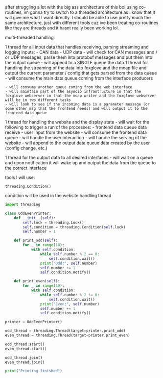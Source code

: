 after struggling a lot with the big ass architecture of this boi using co-routines, im gonna try to switch to a threaded architecture as i know that it will give me what I want directly. I should be able to use pretty much the same architecture, just with different tools cuz ive been treating co-routines like they are threads and it hasnt really been working lol.

multi-threaded handling:

1 thread for all input data that handles receiving, parsing streaming and logging
	inputs:
		- CAN data
		- UDP data
	- will check for CAN messages and / or UDP messages, parse them into protobuf messages and put them into the output queue
	- will append to a SINGLE queue the data
1 thread for handling the streaming of the data into foxglove and the mcap file and output the current parameter / config that gets parsed from the data queue
	- will consume the main data queue coming from the interface producers 

    - will consume another queue coming from the web interface
	- will maintain part of the asyncio infrastructure in that the foxglove webserver in that the mcap writer and the foxglove webserver will be in two different tasks
	- will look to see if the incoming data is a parameter message (or some other msg that the frontend needs) and will output it to the frontend data queue

1 thread for handling the website and the display state 
	- will wait for the following to trigger a run of the processes:
		- frontend data queue data receive
		- user input from the website
	- will consume the frontend data queue 
	- will handle the user interaction
	- will handle the serving of the website
	- will append to the output data queue data created by the user (config change, etc.)
    
1 thread for the output data to all desired interfaces
	- will wait on a queue and upon notification it will wake up and output the data from the queue to the correct interface


tools I will use:

`threading.Condition()`

condition will be used in the website handling thread 
```python
import threading

class OddEvenPrinter:
    def __init__(self):
        self.lock = threading.Lock()
        self.condition = threading.Condition(self.lock)
        self.number = 1

    def print_odd(self):
        for _ in range(10):
            with self.condition:
                while self.number % 2 == 0:
                    self.condition.wait()
                print("Odd:", self.number)
                self.number += 1
                self.condition.notify()

    def print_even(self):
        for _ in range(10):
            with self.condition:
                while self.number % 2 != 0:
                    self.condition.wait()
                print("Even:", self.number)
                self.number += 1
                self.condition.notify()

printer = OddEvenPrinter()

odd_thread = threading.Thread(target=printer.print_odd)
even_thread = threading.Thread(target=printer.print_even)

odd_thread.start()
even_thread.start()

odd_thread.join()
even_thread.join()

print("Printing finished")
```
